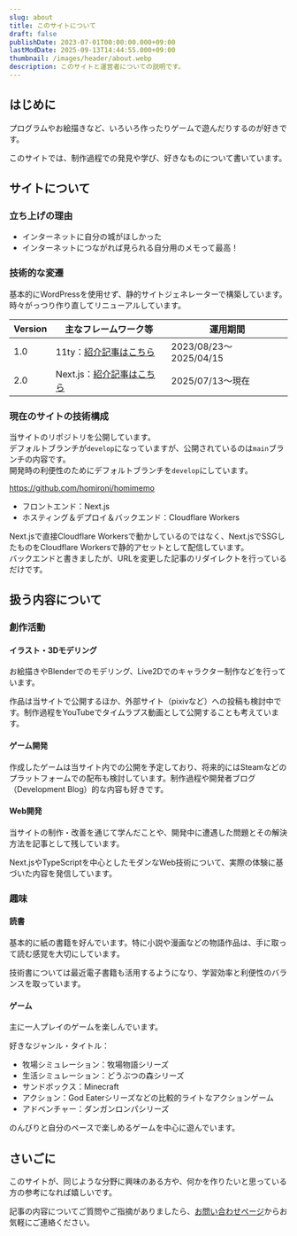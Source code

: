 ```yaml
---
slug: about
title: このサイトについて
draft: false
publishDate: 2023-07-01T00:00:00.000+09:00
lastModDate: 2025-09-13T14:44:55.000+09:00
thumbnail: /images/header/about.webp
description: このサイトと運営者についての説明です。
---
```

## はじめに

プログラムやお絵描きなど、いろいろ作ったりゲームで遊んだりするのが好きです。

このサイトでは、制作過程での発見や学び、好きなものについて書いています。

## サイトについて

### 立ち上げの理由

- インターネットに自分の城がほしかった
- インターネットにつながれば見られる自分用のメモって最高！

### 技術的な変遷

基本的にWordPressを使用せず、静的サイトジェネレーターで構築しています。時々がっつり作り直してリニューアルしています。

|Version|主なフレームワーク等|運用期間|
|--|--|--|
|1.0|11ty：[紹介記事はこちら](/articles/iaumv89u70tjyr7c7e0y0gyw/)|2023/08/23〜2025/04/15|
|2.0|Next.js：[紹介記事はこちら](/articles/u7ax9hdyzzu3zkp5grbjazmt/)|2025/07/13〜現在|

### 現在のサイトの技術構成

当サイトのリポジトリを公開しています。  
デフォルトブランチが`develop`になっていますが、公開されているのは`main`ブランチの内容です。  
開発時の利便性のためにデフォルトブランチを`develop`にしています。

https://github.com/homironi/homimemo

- フロントエンド：Next.js
- ホスティング＆デプロイ＆バックエンド：Cloudflare Workers

Next.jsで直接Cloudflare Workersで動かしているのではなく、Next.jsでSSGしたものをCloudflare Workersで静的アセットとして配信しています。  
バックエンドと書きましたが、URLを変更した記事のリダイレクトを行っているだけです。

## 扱う内容について

### 創作活動

#### イラスト・3Dモデリング

お絵描きやBlenderでのモデリング、Live2Dでのキャラクター制作などを行っています。

作品は当サイトで公開するほか、外部サイト（pixivなど）への投稿も検討中です。制作過程をYouTubeでタイムラプス動画として公開することも考えています。

#### ゲーム開発

作成したゲームは当サイト内での公開を予定しており、将来的にはSteamなどのプラットフォームでの配布も検討しています。制作過程や開発者ブログ（Development Blog）的な内容も好きです。

#### Web開発

当サイトの制作・改善を通じて学んだことや、開発中に遭遇した問題とその解決方法を記事として残しています。

Next.jsやTypeScriptを中心としたモダンなWeb技術について、実際の体験に基づいた内容を発信しています。

### 趣味

#### 読書

基本的に紙の書籍を好んでいます。特に小説や漫画などの物語作品は、手に取って読む感覚を大切にしています。

技術書については最近電子書籍も活用するようになり、学習効率と利便性のバランスを取っています。

#### ゲーム

主に一人プレイのゲームを楽しんでいます。

好きなジャンル・タイトル：
- 牧場シミュレーション：牧場物語シリーズ
- 生活シミュレーション：どうぶつの森シリーズ
- サンドボックス：Minecraft
- アクション：God Eaterシリーズなどの比較的ライトなアクションゲーム
- アドベンチャー：ダンガンロンパシリーズ

のんびりと自分のペースで楽しめるゲームを中心に遊んでいます。

## さいごに

このサイトが、同じような分野に興味のある方や、何かを作りたいと思っている方の参考になれば嬉しいです。

記事の内容についてご質問やご指摘がありましたら、[お問い合わせページ](/contact/)からお気軽にご連絡ください。
